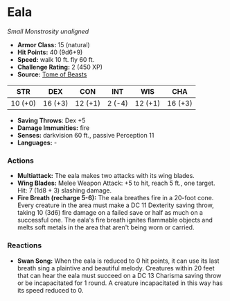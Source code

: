 # Eala

*Small* *Monstrosity* *unaligned*

- **Armor Class:** 15 (natural)
- **Hit Points:** 40 (9d6+9)
- **Speed:** walk 10 ft. fly 60 ft.
- **Challenge Rating:** 2 (450 XP)
- **Source:** [Tome of Beasts](https://koboldpress.com/kpstore/product/tome-of-beasts-for-5th-edition-print/)

| STR | DEX | CON | INT | WIS | CHA |
| --- | --- | --- | --- | --- | --- |
| 10 (+0) | 16 (+3) | 12 (+1) | 2 (-4) | 12 (+1) | 16 (+3) |

- **Saving Throws**: Dex +5
- **Damage Immunities:** fire
- **Senses:** darkvision 60 ft., passive Perception 11
- **Languages:** -
### Actions
- **Multiattack:** The eala makes two attacks with its wing blades.
- **Wing Blades:** Melee Weapon Attack: +5 to hit, reach 5 ft., one target. Hit: 7 (1d8 + 3) slashing damage.
- **Fire Breath (recharge 5-6):** The eala breathes fire in a 20-foot cone. Every creature in the area must make a DC 11 Dexterity saving throw, taking 10 (3d6) fire damage on a failed save or half as much on a successful one. The eala's fire breath ignites flammable objects and melts soft metals in the area that aren't being worn or carried.
### Reactions
- **Swan Song:** When the eala is reduced to 0 hit points, it can use its last breath sing a plaintive and beautiful melody. Creatures within 20 feet that can hear the eala must succeed on a DC 13 Charisma saving throw or be incapacitated for 1 round. A creature incapacitated in this way has its speed reduced to 0.
